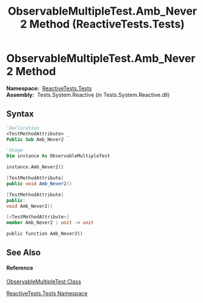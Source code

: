 ﻿---
title: ObservableMultipleTest.Amb_Never2 Method  (ReactiveTests.Tests)
TOCTitle: Amb_Never2 Method
ms:assetid: M:ReactiveTests.Tests.ObservableMultipleTest.Amb_Never2
ms:mtpsurl: https://msdn.microsoft.com/en-us/library/reactivetests.tests.observablemultipletest.amb_never2(v=VS.103)
ms:contentKeyID: 36619187
ms.date: 06/28/2011
mtps_version: v=VS.103
f1_keywords:
- ReactiveTests.Tests.ObservableMultipleTest.Amb_Never2
dev_langs:
- CSharp
- JScript
- VB
- FSharp
- c++
---

# ObservableMultipleTest.Amb\_Never2 Method

**Namespace:**  [ReactiveTests.Tests](hh289046\(v=vs.103\).md)  
**Assembly:**  Tests.System.Reactive (in Tests.System.Reactive.dll)

## Syntax

``` vb
'Declaration
<TestMethodAttribute> _
Public Sub Amb_Never2
```

``` vb
'Usage
Dim instance As ObservableMultipleTest

instance.Amb_Never2()
```

``` csharp
[TestMethodAttribute]
public void Amb_Never2()
```

``` c++
[TestMethodAttribute]
public:
void Amb_Never2()
```

``` fsharp
[<TestMethodAttribute>]
member Amb_Never2 : unit -> unit 
```

``` jscript
public function Amb_Never2()
```

## See Also

#### Reference

[ObservableMultipleTest Class](hh303586\(v=vs.103\).md)

[ReactiveTests.Tests Namespace](hh289046\(v=vs.103\).md)

